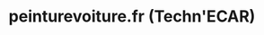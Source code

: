 ---
title: "peinturevoiture.fr (Techn'ECAR)"
url: /trelissac/peinturevoiture-fr-technecar/
shop: Farben
---